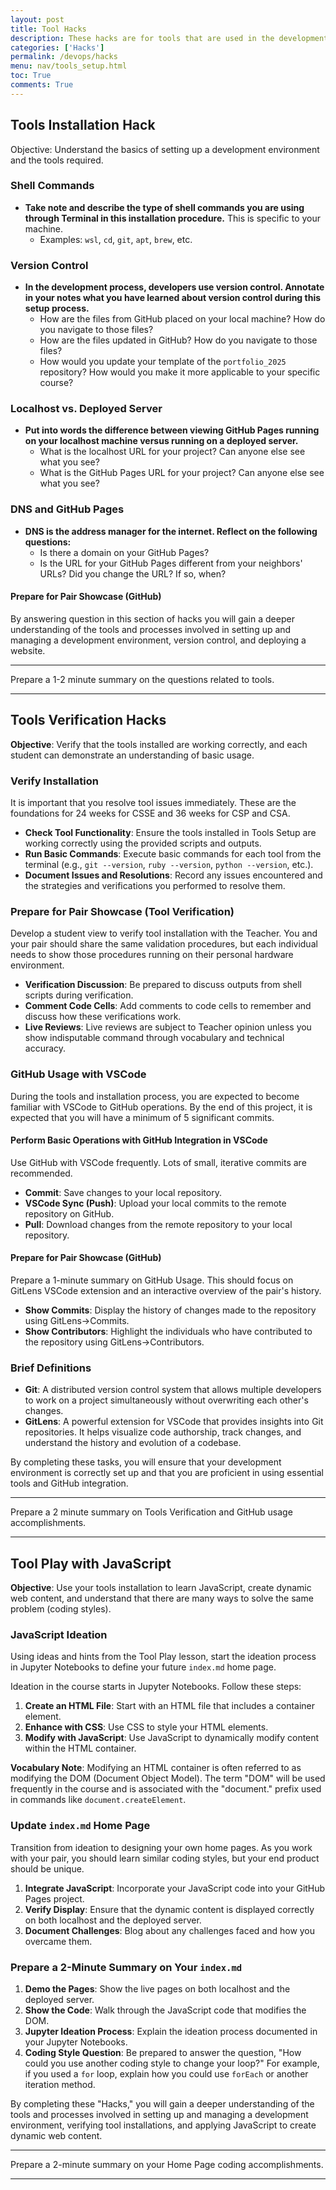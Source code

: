 ```yaml
---
layout: post
title: Tool Hacks
description: These hacks are for tools that are used in the development process. Completing these hacks will help you to understand the tools better and are foundational for the course
categories: ['Hacks']
permalink: /devops/hacks
menu: nav/tools_setup.html
toc: True
comments: True
---
```


## Tools Installation Hack

Objective: Understand the basics of setting up a development environment and the tools required.


### Shell Commands

- **Take note and describe the type of shell commands you are using through Terminal in this installation procedure.** This is specific to your machine.
  - Examples: `wsl`, `cd`, `git`, `apt`, `brew`, etc.

### Version Control

- **In the development process, developers use version control. Annotate in your notes what you have learned about version control during this setup process.**
  - How are the files from GitHub placed on your local machine? How do you navigate to those files?
  - How are the files updated in GitHub? How do you navigate to those files?
  - How would you update your template of the `portfolio_2025` repository? How would you make it more applicable to your specific course?

### Localhost vs. Deployed Server

- **Put into words the difference between viewing GitHub Pages running on your localhost machine versus running on a deployed server.**
  - What is the localhost URL for your project? Can anyone else see what you see?
  - What is the GitHub Pages URL for your project? Can anyone else see what you see?

### DNS and GitHub Pages

- **DNS is the address manager for the internet. Reflect on the following questions:**
  - Is there a domain on your GitHub Pages?
  - Is the URL for your GitHub Pages different from your neighbors' URLs? Did you change the URL? If so, when?


#### Prepare for Pair Showcase (GitHub)
By answering question in this section of hacks you will gain a deeper understanding of the tools and processes involved in setting up and managing a development environment, version control, and deploying a website.

---

Prepare a 1-2 minute summary on the questions related to tools.

---

## Tools Verification Hacks 

**Objective**: Verify that the tools installed are working correctly, and each student can demonstrate an understanding of basic usage.

### Verify Installation
It is important that you resolve tool issues immediately. These are the foundations for 24 weeks for CSSE and 36 weeks for CSP and CSA.

- **Check Tool Functionality**: Ensure the tools installed in Tools Setup are working correctly using the provided scripts and outputs.
- **Run Basic Commands**: Execute basic commands for each tool from the terminal (e.g., `git --version`, `ruby --version`, `python --version`, etc.).
- **Document Issues and Resolutions**: Record any issues encountered and the strategies and verifications you performed to resolve them.

### Prepare for Pair Showcase (Tool Verification)
Develop a student view to verify tool installation with the Teacher. You and your pair should share the same validation procedures, but each individual needs to show those procedures running on their personal hardware environment.

- **Verification Discussion**: Be prepared to discuss outputs from shell scripts during verification.
- **Comment Code Cells**: Add comments to code cells to remember and discuss how these verifications work.
- **Live Reviews**: Live reviews are subject to Teacher opinion unless you show indisputable command through vocabulary and technical accuracy.

### GitHub Usage with VSCode
During the tools and installation process, you are expected to become familiar with VSCode to GitHub operations. By the end of this project, it is expected that you will have a minimum of 5 significant commits.

#### Perform Basic Operations with GitHub Integration in VSCode
Use GitHub with VSCode frequently. Lots of small, iterative commits are recommended.

- **Commit**: Save changes to your local repository.
- **VSCode Sync (Push)**: Upload your local commits to the remote repository on GitHub.
- **Pull**: Download changes from the remote repository to your local repository.

#### Prepare for Pair Showcase (GitHub)
Prepare a 1-minute summary on GitHub Usage. This should focus on GitLens VSCode extension and an interactive overview of the pair's history.

- **Show Commits**: Display the history of changes made to the repository using GitLens->Commits.
- **Show Contributors**: Highlight the individuals who have contributed to the repository using GitLens->Contributors.

### Brief Definitions

- **Git**: A distributed version control system that allows multiple developers to work on a project simultaneously without overwriting each other's changes.
- **GitLens**: A powerful extension for VSCode that provides insights into Git repositories. It helps visualize code authorship, track changes, and understand the history and evolution of a codebase.

By completing these tasks, you will ensure that your development environment is correctly set up and that you are proficient in using essential tools and GitHub integration.

---

Prepare a 2 minute summary on Tools Verification and GitHub usage accomplishments. 

---

## Tool Play with JavaScript

**Objective**: Use your tools installation to learn JavaScript, create dynamic web content, and understand that there are many ways to solve the same problem (coding styles).

### JavaScript Ideation

Using ideas and hints from the Tool Play lesson, start the ideation process in Jupyter Notebooks to define your future `index.md` home page.

Ideation in the course starts in Jupyter Notebooks. Follow these steps:

1. **Create an HTML File**: Start with an HTML file that includes a container element.
2. **Enhance with CSS**: Use CSS to style your HTML elements.
3. **Modify with JavaScript**: Use JavaScript to dynamically modify content within the HTML container.

**Vocabulary Note**: Modifying an HTML container is often referred to as modifying the DOM (Document Object Model). The term "DOM" will be used frequently in the course and is associated with the "document." prefix used in commands like `document.createElement`.

### Update `index.md` Home Page

Transition from ideation to designing your own home pages. As you work with your pair, you should learn similar coding styles, but your end product should be unique.

1. **Integrate JavaScript**: Incorporate your JavaScript code into your GitHub Pages project.
2. **Verify Display**: Ensure that the dynamic content is displayed correctly on both localhost and the deployed server.
3. **Document Challenges**: Blog about any challenges faced and how you overcame them.

### Prepare a 2-Minute Summary on Your `index.md`

1. **Demo the Pages**: Show the live pages on both localhost and the deployed server.
2. **Show the Code**: Walk through the JavaScript code that modifies the DOM.
3. **Jupyter Ideation Process**: Explain the ideation process documented in your Jupyter Notebooks.
4. **Coding Style Question**: Be prepared to answer the question, "How could you use another coding style to change your loop?" For example, if you used a `for` loop, explain how you could use `forEach` or another iteration method.

By completing these "Hacks," you will gain a deeper understanding of the tools and processes involved in setting up and managing a development environment, verifying tool installations, and applying JavaScript to create dynamic web content.

---

Prepare a 2-minute summary on your Home Page coding accomplishments.

---
